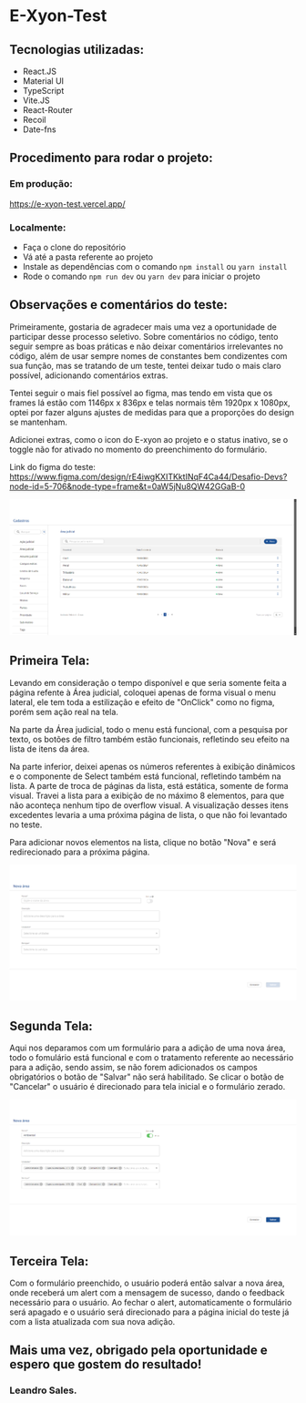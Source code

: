 # E-Xyon-Test
## Tecnologias utilizadas:
* React.JS
* Material UI
* TypeScript
* Vite.JS
* React-Router
* Recoil
* Date-fns

## Procedimento para rodar o projeto:
### Em produção:
https://e-xyon-test.vercel.app/
### Localmente:
* Faça o clone do repositório
* Vá até a pasta referente ao projeto
* Instale as dependências com o comando `npm install` ou `yarn install`
* Rode o comando `npm run dev` ou `yarn dev` para iniciar o projeto

## Observações e comentários do teste:
Primeiramente, gostaria de agradecer mais uma vez a oportunidade de participar desse processo seletivo.
Sobre comentários no código, tento seguir sempre as boas práticas e não deixar comentários irrelevantes no código, além de usar sempre nomes de constantes bem condizentes com sua função, mas se tratando de um teste, tentei deixar tudo o mais claro possível, adicionando comentários extras.

Tentei seguir o mais fiel possível ao figma, mas tendo em vista que os frames lá estão com 1146px x 836px e telas normais têm 1920px x 1080px, optei por fazer alguns ajustes de medidas para que a proporções do design se mantenham.

Adicionei extras, como o icon do E-xyon ao projeto e o status inativo, se o toggle não for ativado no momento do preenchimento do formulário.

Link do figma do teste: https://www.figma.com/design/rE4iwgKXITKktINqF4Ca44/Desafio-Devs?node-id=5-706&node-type=frame&t=0aW5jNu8QW42GGaB-0

![image](https://github.com/Leandro-Sales1/E-Xyon-Test/blob/main/public/Tela1.png)
## Primeira Tela:
Levando em consideração o tempo disponível e que seria somente feita a página refente à Área judicial, coloquei apenas de forma visual o menu lateral, ele tem toda a estilização e efeito de "OnClick" como no figma, porém sem ação real na tela.

Na parte da Área judicial, todo o menu está funcional, com a pesquisa por texto, os botões de filtro também estão funcionais, refletindo seu efeito na lista de itens da área.

Na parte inferior, deixei apenas os números referentes à exibição dinâmicos e o componente de Select também está funcional, refletindo também na lista. A parte de troca de páginas da lista, está estática, somente de forma visual. Travei a lista para a exibição de no máximo 8 elementos, para que não aconteça nenhum tipo de overflow visual. A visualização desses itens excedentes levaria a uma próxima página de lista, o que não foi levantado no teste.

Para adicionar novos elementos na lista, clique no botão "Nova" e será redirecionado para a próxima página.

![image](https://github.com/Leandro-Sales1/E-Xyon-Test/blob/main/public/Tela2.png)
## Segunda Tela:
Aqui nos deparamos com um formulário para a adição de uma nova área, todo o fomulário está funcional e com o tratamento referente ao necessário para a adição, sendo assim, se não forem adicionados os campos obrigatórios o botão de "Salvar" não será habilitado.
Se clicar o botão de "Cancelar" o usuário é direcionado para tela inicial e o formulário zerado.

![image](https://github.com/Leandro-Sales1/E-Xyon-Test/blob/main/public/Tela3.png)
## Terceira Tela:
Com o formulário preenchido, o usuário poderá então salvar a nova área, onde receberá um alert com a mensagem de sucesso, dando o feedback necessário para o usuário. Ao fechar o alert, automaticamente o formulário será apagado e o usuário será direcionado para a página inicial do teste já com a lista atualizada com sua nova adição. 


## Mais uma vez, obrigado pela oportunidade e espero que gostem do resultado!
### Leandro Sales. 
